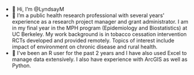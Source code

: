 - 👋 Hi, I’m @LyndsayM
- 👀 I’m a public health research professional with several years' experience as a research project manager and grant administrator. I am in my final year in the MPH program (Epidemiology and Biostatistics) at UC Berkeley. My work background is in tobacco cessation intervention RCTs developed and provided remotely. Topics of interest include impact of environment on chronic disease and rural health.
- 🌱 I've been an R user for the past 2 years and I have also used Excel to manage data extensively. I also have experience with ArcGIS as well as Python.


<!---
LyndsayM/LyndsayM is a ✨ special ✨ repository because its `README.md` (this file) appears on your GitHub profile.
You can click the Preview link to take a look at your changes.
--->
